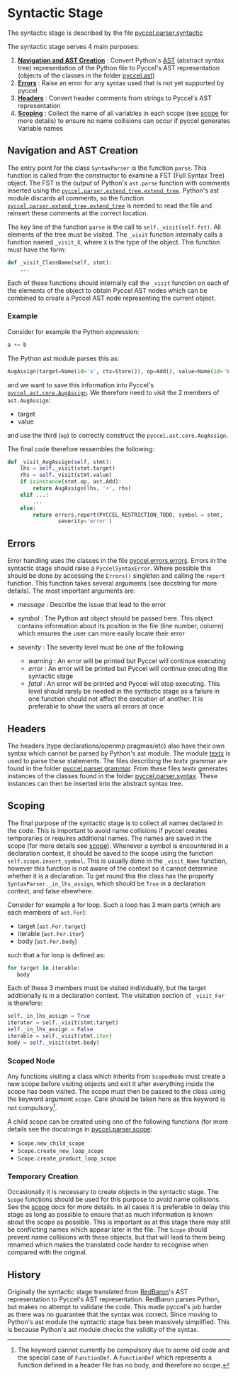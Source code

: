 # Syntactic Stage

The syntactic stage is described by the file [pyccel.parser.syntactic](../pyccel/parser/syntactic.py)

The syntactic stage serves 4 main purposes:
1.  [**Navigation and AST Creation**](#Navigation-and-ast-creation) : Convert Python's [AST](https://docs.Python.org/3/library/ast.html) (abstract syntax tree) representation of the Python file to Pyccel's AST representation (objects of the classes in the folder [pyccel.ast](../pyccel/ast))
2.  [**Errors**](#Errors) : Raise an error for any syntax used that is not yet supported by pyccel
3.  [**Headers**](#Headers) : Convert header comments from strings to Pyccel's AST representation
4.  [**Scoping**](#Scoping) : Collect the name of all variables in each scope (see [scope](scope.md) for more details) to ensure no name collisions can occur if pyccel generates Variable names

## Navigation and AST Creation

The entry point for the class `SyntaxParser` is the function `parse`.
This function is called from the constructor to examine a FST (Full Syntax Tree) object.
The FST is the output of Python's `ast.parse` function with comments inserted using the [`pyccel.parser.extend_tree.extend_tree`](../pyccel/parser/extend_tree.py).
Python's ast module discards all comments, so the function [`pyccel.parser.extend_tree.extend_tree`](../pyccel/parser/extend_tree.py) is needed to read the file and reinsert these comments at the correct location.

The key line of the function `parse` is the call to `self._visit(self.fst)`.
All elements of the tree must be visited.
The `_visit` function internally calls a function named `_visit_X`, where `X` is the type of the object.
This function must have the form:
```python
def _visit_ClassName(self, stmt):
    ...
```
Each of these functions should internally call the `_visit` function on each of the elements of the object to obtain Pyccel AST nodes which can be combined to create a Pyccel AST node representing the current object.

### Example

Consider for example the Python expression:
```python
a += b
```
The Python ast module parses this as:
```python
AugAssign(target=Name(id='a', ctx=Store()), op=Add(), value=Name(id='b', ctx=Load()))
```
and we want to save this information into Pyccel's [`pyccel.ast.core.AugAssign`](../pyccel/ast/core.py).
We therefore need to visit the 2 members of `ast.AugAssign`:
-   target
-   value

and use the third (`op`) to correctly construct the `pyccel.ast.core.AugAssign`.

The final code therefore ressembles the following:
```python
def _visit_AugAssign(self, stmt):
    lhs = self._visit(stmt.target)
    rhs = self._visit(stmt.value)
    if isinstance(stmt.op, ast.Add):
        return AugAssign(lhs, '+', rhs)
    elif ...:
        ...
    else:
        return errors.report(PYCCEL_RESTRICTION_TODO, symbol = stmt,
                severity='error')
```

## Errors

Error handling uses the classes in the file [pyccel.errors.errors](../pyccel/errors/errors.py).
Errors in the syntactic stage should raise a `PyccelSyntaxError`.
Where possible this should be done by accessing the `Errors()` singleton and calling the `report` function.
This function takes several arguments (see docstring for more details).
The most important arguments are:
-   _message_ : Describe the issue that lead to the error

-   _symbol_ : The Python ast object should be passed here. This object contains information about its position in the file (line number, column) which ensures the user can more easily locate their error

-   _severity_ : The severity level must be one of the following:
    -   _warning_ : An error will be printed but Pyccel will continue executing
    -   _error_ : An error will be printed but Pyccel will continue executing the syntactic stage
    -   _fatal_ : An error will be printed and Pyccel will stop executing. This level should rarely be needed in the syntactic stage as a failure in one function should not affect the execution of another. It is preferable to show the users all errors at once

## Headers

The headers (type declarations/openmp pragmas/etc) also have their own syntax which cannot be parsed by Python's ast module.
The module [textx](http://textx.github.io/textX/stable/) is used to parse these statements.
The files describing the _textx_ grammar are found in the folder [pyccel.parser.grammar](../pyccel/parser/grammar).
From these files _textx_ generates instances of the classes found in the folder [pyccel.parser.syntax](../pyccel/parser/syntax).
These instances can then be inserted into the abstract syntax tree.

## Scoping

The final purpose of the syntactic stage is to collect all names declared in the code.
This is important to avoid name collisions if pyccel creates temporaries or requires additional names.
The names are saved in the scope (for more details see [scope](scope.md)).
Whenever a symbol is encountered in a declaration context, it should be saved to the scope using the function `self.scope.insert_symbol`.
This is usually done in the `_visit_Name` function, however this function is not aware of the context so it cannot determine whether it is a declaration.
To get round this the class has the property `SyntaxParser._in_lhs_assign`, which should be `True` in a declaration context, and false elsewhere.

Consider for example a for loop. Such a loop has 3 main parts (which are each members of `ast.For`):
-   target  (`ast.For.target`)
-   iterable  (`ast.For.iter`)
-   body (`ast.For.body`)

such that a for loop is defined as:
```python
for target in iterable:
   body
```

Each of these 3 members must be visited individually, but the target additionally is in a declaration context.
The visitation section of `_visit_For` is therefore:
```python
self._in_lhs_assign = True
iterator = self._visit(stmt.target)
self._in_lhs_assign = False
iterable = self._visit(stmt.iter)
body = self._visit(stmt.body)
```

### Scoped Node
Any functions visiting a class which inherits from `ScopedNode` must create a new scope before visiting objects and exit it after everything inside the scope has been visited.
The scope must then be passed to the class using the keyword argument `scope`.
Care should be taken here as this keyword is not compulsory[^1].

[^1]: The keyword cannot currently be compulsory due to some old code and the special case of `FunctionDef`. A `FunctionDef` which represents a function defined in a header file has no body, and therefore no scope.

A child scope can be created using one of the following functions (for more details see the docstrings in [pyccel.parser.scope](../pyccel/parser/scope.py):
-   `Scope.new_child_scope`
-   `Scope.create_new_loop_scope`
-   `Scope.create_product_loop_scope`

### Temporary Creation
Occasionally it is necessary to create objects in the syntactic stage.
The `Scope` functions should be used for this purpose to avoid name collisions.
See the [scope](scope.md) docs for more details.
In all cases it is preferable to delay this stage as long as possible to ensure that as much information is known about the scope as possible.
This is important as at this stage there may still be conflicting names which appear later in the file.
The `Scope` should prevent name collisions with these objects, but that will lead to them being renamed which makes the translated code harder to recognise when compared with the original.

## History

Originally the syntactic stage translated from [RedBaron](https://github.com/PyCQA/redbaron)'s AST representation to Pyccel's AST representation.
RedBaron parses Python, but makes no attempt to validate the code.
This made pyccel's job harder as there was no guarantee that the syntax was correct.
Since moving to Python's ast module the syntactic stage has been massively simplified.
This is because Python's ast module checks the validity of the syntax.
